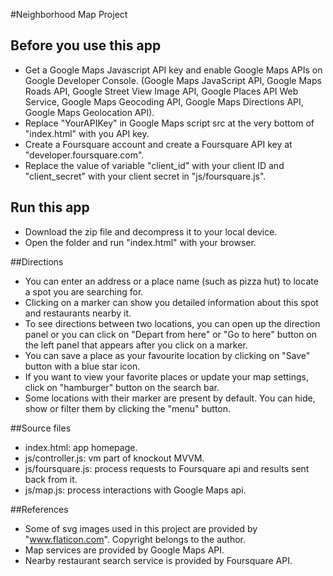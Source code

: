 #Neighborhood Map Project

## Before you use this app
* Get a Google Maps Javascript API key and enable Google Maps APIs on Google Developer Console.
 (Google Maps JavaScript API, Google Maps Roads API, Google Street View Image API, Google Places API Web Service,
  Google Maps Geocoding API, Google Maps Directions API, Google Maps Geolocation API).
* Replace "YourAPIKey" in Google Maps script src at the very bottom of "index.html" with you API key.
* Create a Foursquare account and create a Foursquare API key at "developer.foursquare.com".
* Replace the value of variable "client_id" with your client ID and "client_secret" with your client secret in "js/foursquare.js".

## Run this app
* Download the zip file and decompress it to your local device.
* Open the folder and run "index.html" with your browser.

##Directions
* You can enter an address or a place name (such as pizza hut) to locate a spot you are searching for.
* Clicking on a marker can show you detailed information about this spot and restaurants nearby it.
* To see directions between two locations, you can open up the direction panel or you can click on "Depart from here"
  or "Go to here" button on the left panel that appears after you click on a marker.
* You can save a place as your favourite location by clicking on "Save" button with a blue star icon.
* If you want to view your favorite places or update your map settings, click on "hamburger" button on the search bar.
* Some locations with their marker are present by default. You can hide, show or filter them by clicking the "menu" button.

##Source files
* index.html: app homepage.
* js/controller.js: vm part of knockout MVVM.
* js/foursquare.js: process requests to Foursquare api and results sent back from it.
* js/map.js: process interactions with Google Maps api.

##References
* Some of svg images used in this project are provided by "www.flaticon.com". Copyright belongs to the author.
* Map services are provided by Google Maps API.
* Nearby restaurant search service is provided by Foursquare API.